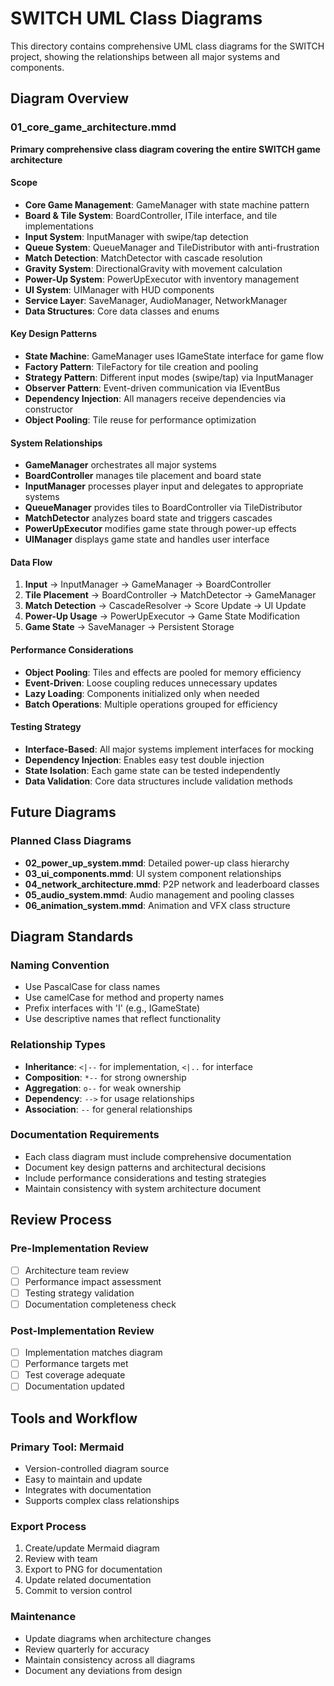# SWITCH UML Class Diagrams

This directory contains comprehensive UML class diagrams for the SWITCH project, showing the relationships between all major systems and components.

## Diagram Overview

### 01_core_game_architecture.mmd
**Primary comprehensive class diagram covering the entire SWITCH game architecture**

#### Scope
- **Core Game Management**: GameManager with state machine pattern
- **Board & Tile System**: BoardController, ITile interface, and tile implementations
- **Input System**: InputManager with swipe/tap detection
- **Queue System**: QueueManager and TileDistributor with anti-frustration
- **Match Detection**: MatchDetector with cascade resolution
- **Gravity System**: DirectionalGravity with movement calculation
- **Power-Up System**: PowerUpExecutor with inventory management
- **UI System**: UIManager with HUD components
- **Service Layer**: SaveManager, AudioManager, NetworkManager
- **Data Structures**: Core data classes and enums

#### Key Design Patterns
- **State Machine**: GameManager uses IGameState interface for game flow
- **Factory Pattern**: TileFactory for tile creation and pooling
- **Strategy Pattern**: Different input modes (swipe/tap) via InputManager
- **Observer Pattern**: Event-driven communication via IEventBus
- **Dependency Injection**: All managers receive dependencies via constructor
- **Object Pooling**: Tile reuse for performance optimization

#### System Relationships
- **GameManager** orchestrates all major systems
- **BoardController** manages tile placement and board state
- **InputManager** processes player input and delegates to appropriate systems
- **QueueManager** provides tiles to BoardController via TileDistributor
- **MatchDetector** analyzes board state and triggers cascades
- **PowerUpExecutor** modifies game state through power-up effects
- **UIManager** displays game state and handles user interface

#### Data Flow
1. **Input** → InputManager → GameManager → BoardController
2. **Tile Placement** → BoardController → MatchDetector → GameManager
3. **Match Detection** → CascadeResolver → Score Update → UI Update
4. **Power-Up Usage** → PowerUpExecutor → Game State Modification
5. **Game State** → SaveManager → Persistent Storage

#### Performance Considerations
- **Object Pooling**: Tiles and effects are pooled for memory efficiency
- **Event-Driven**: Loose coupling reduces unnecessary updates
- **Lazy Loading**: Components initialized only when needed
- **Batch Operations**: Multiple operations grouped for efficiency

#### Testing Strategy
- **Interface-Based**: All major systems implement interfaces for mocking
- **Dependency Injection**: Enables easy test double injection
- **State Isolation**: Each game state can be tested independently
- **Data Validation**: Core data structures include validation methods

## Future Diagrams

### Planned Class Diagrams
- **02_power_up_system.mmd**: Detailed power-up class hierarchy
- **03_ui_components.mmd**: UI system component relationships
- **04_network_architecture.mmd**: P2P network and leaderboard classes
- **05_audio_system.mmd**: Audio management and pooling classes
- **06_animation_system.mmd**: Animation and VFX class structure

## Diagram Standards

### Naming Convention
- Use PascalCase for class names
- Use camelCase for method and property names
- Prefix interfaces with 'I' (e.g., IGameState)
- Use descriptive names that reflect functionality

### Relationship Types
- **Inheritance**: `<|--` for implementation, `<|..` for interface
- **Composition**: `*--` for strong ownership
- **Aggregation**: `o--` for weak ownership
- **Dependency**: `-->` for usage relationships
- **Association**: `--` for general relationships

### Documentation Requirements
- Each class diagram must include comprehensive documentation
- Document key design patterns and architectural decisions
- Include performance considerations and testing strategies
- Maintain consistency with system architecture document

## Review Process

### Pre-Implementation Review
- [ ] Architecture team review
- [ ] Performance impact assessment
- [ ] Testing strategy validation
- [ ] Documentation completeness check

### Post-Implementation Review
- [ ] Implementation matches diagram
- [ ] Performance targets met
- [ ] Test coverage adequate
- [ ] Documentation updated

## Tools and Workflow

### Primary Tool: Mermaid
- Version-controlled diagram source
- Easy to maintain and update
- Integrates with documentation
- Supports complex class relationships

### Export Process
1. Create/update Mermaid diagram
2. Review with team
3. Export to PNG for documentation
4. Update related documentation
5. Commit to version control

### Maintenance
- Update diagrams when architecture changes
- Review quarterly for accuracy
- Maintain consistency across all diagrams
- Document any deviations from design
